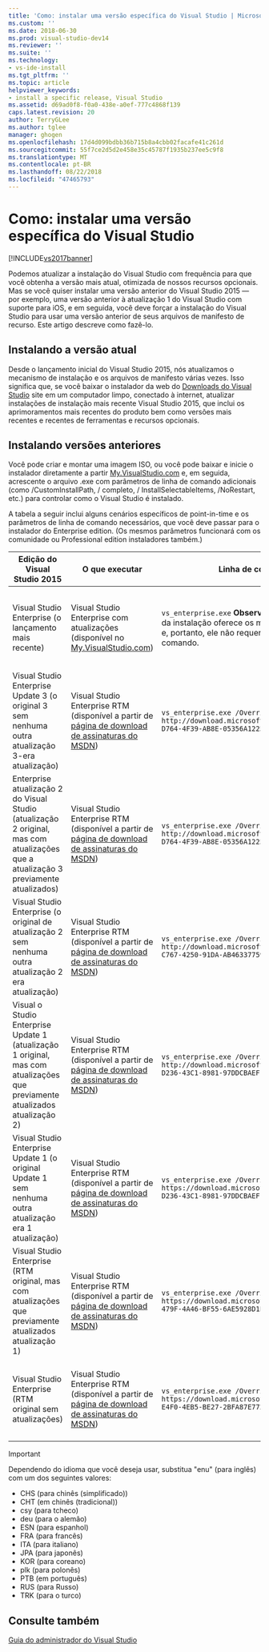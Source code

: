 ```yaml
---
title: 'Como: instalar uma versão específica do Visual Studio | Microsoft Docs'
ms.custom: ''
ms.date: 2018-06-30
ms.prod: visual-studio-dev14
ms.reviewer: ''
ms.suite: ''
ms.technology:
- vs-ide-install
ms.tgt_pltfrm: ''
ms.topic: article
helpviewer_keywords:
- install a specific release, Visual Studio
ms.assetid: d69ad0f8-f0a0-438e-a0ef-777c4868f139
caps.latest.revision: 20
author: TerryGLee
ms.author: tglee
manager: ghogen
ms.openlocfilehash: 17d4d099bdbb36b715b8a4cbb02facafe41c261d
ms.sourcegitcommit: 55f7ce2d5d2e458e35c45787f1935b237ee5c9f8
ms.translationtype: MT
ms.contentlocale: pt-BR
ms.lasthandoff: 08/22/2018
ms.locfileid: "47465793"
---
```

# <a name="how-to-install-a-specific-release-of-visual-studio"></a>Como: instalar uma versão específica do Visual Studio
[!INCLUDE[vs2017banner](../includes/vs2017banner.md)]

Podemos atualizar a instalação do Visual Studio com frequência para que você obtenha a versão mais atual, otimizada de nossos recursos opcionais.  Mas se você quiser instalar uma versão anterior do Visual Studio 2015 — por exemplo, uma versão anterior à atualização 1 do Visual Studio com suporte para iOS, e em seguida, você deve forçar a instalação do Visual Studio para usar uma versão anterior de seus arquivos de manifesto de recurso. Este artigo descreve como fazê-lo.  
  
## <a name="installing-the-current-release"></a>Instalando a versão atual  
 Desde o lançamento inicial do Visual Studio 2015, nós atualizamos o mecanismo de instalação e os arquivos de manifesto várias vezes.  Isso significa que, se você baixar o instalador da web do [Downloads do Visual Studio](https://www.visualstudio.com/downloads/download-visual-studio-vs) site em um computador limpo, conectado à internet, atualizar instalações de instalação mais recente Visual Studio 2015, que inclui os aprimoramentos mais recentes do produto bem como versões mais recentes e recentes de ferramentas e recursos opcionais.  
  
## <a name="installing-earlier-releases"></a>Instalando versões anteriores  
 Você pode criar e montar uma imagem ISO, ou você pode baixar e inicie o instalador diretamente a partir [My.VisualStudio.com](https://my.visualstudio.com/downloads?q=visual%20studio%20enterprise%202015) e, em seguida, acrescente o arquivo .exe com parâmetros de linha de comando adicionais (como /CustomInstallPath, / completo, / InstallSelectableItems, /NoRestart, etc.) para controlar como o Visual Studio é instalado.  
  
 A tabela a seguir inclui alguns cenários específicos de point-in-time e os parâmetros de linha de comando necessários, que você deve passar para o instalador do Enterprise edition. (Os mesmos parâmetros funcionará com os comunidade ou Professional edition instaladores também.)  
  
|Edição do Visual Studio 2015|O que executar|Linha de comando para usar|Qual configuração faz|  
|--------------------------------|-----------------|--------------------------|---------------------|  
|Visual Studio Enterprise (o lançamento mais recente)|Visual Studio Enterprise com atualizações (disponível no [My.VisualStudio.com](https://my.visualstudio.com/downloads?q=visual%20studio%20enterprise%202015))|`vs_enterprise.exe` **Observação:** o comportamento padrão da instalação oferece os mais recentes recursos opcionais e, portanto, ele não requer nenhum parâmetro de linha de comando.|Instalação do Visual Studio usará o feed.xml mais recente e instalar os arquivos mais recentes|  
|Visual Studio Enterprise Update 3 (o original 3 sem nenhuma outra atualização 3-era atualização)|Visual Studio Enterprise RTM (disponível a partir de [página de download de assinaturas do MSDN](https://msdn.microsoft.com/subscriptions/downloads/))|`vs_enterprise.exe /OverrideFeedURI http://download.microsoft.com/download/6/B/B/6BBD3561-D764-4F39-AB8E-05356A122545/20160628.2/enu/feed.xml`|Instalação do Visual Studio usará o feed.xml que estava disponível quando a atualização 3 lançada|  
|Enterprise atualização 2 do Visual Studio (atualização 2 original, mas com atualizações que a atualização 3 previamente atualizados)|Visual Studio Enterprise RTM (disponível a partir de [página de download de assinaturas do MSDN](https://msdn.microsoft.com/subscriptions/downloads/))|`vs_enterprise.exe /OverrideFeedURI http://download.microsoft.com/download/6/B/B/6BBD3561-D764-4F39-AB8E-05356A122545/20160620.2/enu/feed.xml`|Instalação do Visual Studio usará o feed.xml que foi atual antes da atualização 3 lançado|  
|Visual Studio Enterprise (o original de atualização 2 sem nenhuma outra atualização 2 era atualização)|Visual Studio Enterprise RTM (disponível a partir de [página de download de assinaturas do MSDN](https://msdn.microsoft.com/subscriptions/downloads/))|`vs_enterprise.exe /OverrideFeedURI http://download.microsoft.com/download/0/6/B/06BB0C5C-C767-4250-91DA-AB463377597E/20160405.3/enu/feed.xml`|Instalação do Visual Studio usará o feed.xml que estava disponível quando lançado de atualização 2|  
|Visual o Studio Enterprise Update 1 (atualização 1 original, mas com atualizações que previamente atualizados atualização 2)|Visual Studio Enterprise RTM (disponível a partir de [página de download de assinaturas do MSDN](https://msdn.microsoft.com/subscriptions/downloads/))|`vs_enterprise.exe /OverrideFeedURI http://download.microsoft.com/download/3/2/A/32A1974F-D236-43C1-8981-97DDCBAEF14A/20160225.3/enu/feed.xml`|Instalação do Visual Studio usará o feed.xml que foi atual antes da atualização 2 lançado|  
|Visual Studio Enterprise Update 1 (o original Update 1 sem nenhuma outra atualização era 1 atualização)|Visual Studio Enterprise RTM (disponível a partir de [página de download de assinaturas do MSDN](https://msdn.microsoft.com/subscriptions/downloads/))|`vs_enterprise.exe /OverrideFeedURI https://download.microsoft.com/download/3/2/A/32A1974F-D236-43C1-8981-97DDCBAEF14A/20151201.1/enu/feed.xml`|Instalação do Visual Studio usará o feed.xml que estava disponível quando lançado de atualização 1|  
|Visual Studio Enterprise (RTM original, mas com atualizações que previamente atualizados atualização 1)|Visual Studio Enterprise RTM (disponível a partir de [página de download de assinaturas do MSDN](https://msdn.microsoft.com/en-us/subscriptions/downloads/))|`vs_enterprise.exe /OverrideFeedURI https://download.microsoft.com/download/3/6/1/36188D5F-479F-4A46-BF55-6AE5928D1EBB/20151102.3/enu/feed.xml`|Instalação do Visual Studio usará o feed.xml que foi atual antes da atualização 1 lançado|  
|Visual Studio Enterprise (RTM original sem atualizações)|Visual Studio Enterprise RTM (disponível a partir de [página de download de assinaturas do MSDN](https://msdn.microsoft.com/subscriptions/downloads/))|`vs_enterprise.exe /OverrideFeedURI https://download.microsoft.com/download/5/7/B/57BF5016-E4F0-4EB5-BE27-2BFA87E7723F/20150713.1/enu/feed.xml`|Instalação do Visual Studio usará o feed.xml que estava disponível quando o RTM lançado|  
  
> [!IMPORTANT]
>  Dependendo do idioma que você deseja usar, substitua "enu" (para inglês) com um dos seguintes valores:  
>   
>  -   CHS (para chinês (simplificado))  
> -   CHT (em chinês (tradicional))  
> -   csy (para tcheco)  
> -   deu (para o alemão)  
> -   ESN (para espanhol)  
> -   FRA (para francês)  
> -   ITA (para italiano)  
> -   JPA (para japonês)  
> -   KOR (para coreano)  
> -   plk (para polonês)  
> -   PTB (em português)  
> -   RUS (para Russo)  
> -   TRK (para o turco)  
  
## <a name="see-also"></a>Consulte também  
 [Guia do administrador do Visual Studio](../install/visual-studio-administrator-guide.md)